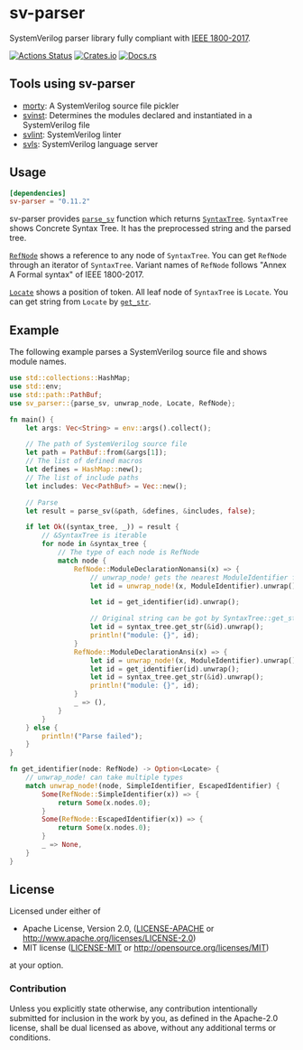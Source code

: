 # sv-parser
SystemVerilog parser library fully compliant with [IEEE 1800-2017](https://standards.ieee.org/standard/1800-2017.html).

[![Actions Status](https://github.com/dalance/sv-parser/workflows/Rust/badge.svg)](https://github.com/dalance/sv-parser/actions)
[![Crates.io](https://img.shields.io/crates/v/sv-parser.svg)](https://crates.io/crates/sv-parser)
[![Docs.rs](https://docs.rs/sv-parser/badge.svg)](https://docs.rs/sv-parser)

## Tools using sv-parser

* [morty](https://github.com/zarubaf/morty): A SystemVerilog source file pickler
* [svinst](https://github.com/sgherbst/svinst): Determines the modules declared and instantiated in a SystemVerilog file
* [svlint](https://github.com/dalance/svlint): SystemVerilog linter
* [svls](https://github.com/dalance/svls): SystemVerilog language server

## Usage

```Cargo.toml
[dependencies]
sv-parser = "0.11.2"
```

sv-parser provides [`parse_sv`](https://docs.rs/sv-parser/latest/sv_parser/fn.parse_sv.html) function which returns [`SyntaxTree`](https://docs.rs/sv-parser/latest/sv_parser/struct.SyntaxTree.html).
`SyntaxTree` shows Concrete Syntax Tree. It has the preprocessed string and the parsed tree.

[`RefNode`](https://docs.rs/sv-parser/latest/sv_parser/any_node/enum.RefNode.html) shows a reference to any node of `SyntaxTree`.
You can get `RefNode` through an iterator of `SyntaxTree`.
Variant names of `RefNode` follows "Annex A Formal syntax" of IEEE 1800-2017.

[`Locate`](https://docs.rs/sv-parser/latest/sv_parser/struct.Locate.html) shows a position of token. All leaf node of `SyntaxTree` is `Locate`.
You can get string from `Locate` by [`get_str`](https://docs.rs/sv-parser/latest/sv_parser/struct.SyntaxTree.html#method.get_str).

## Example

The following example parses a SystemVerilog source file and shows module names.

```rust
use std::collections::HashMap;
use std::env;
use std::path::PathBuf;
use sv_parser::{parse_sv, unwrap_node, Locate, RefNode};

fn main() {
    let args: Vec<String> = env::args().collect();

    // The path of SystemVerilog source file
    let path = PathBuf::from(&args[1]);
    // The list of defined macros
    let defines = HashMap::new();
    // The list of include paths
    let includes: Vec<PathBuf> = Vec::new();

    // Parse
    let result = parse_sv(&path, &defines, &includes, false);

    if let Ok((syntax_tree, _)) = result {
        // &SyntaxTree is iterable
        for node in &syntax_tree {
            // The type of each node is RefNode
            match node {
                RefNode::ModuleDeclarationNonansi(x) => {
                    // unwrap_node! gets the nearest ModuleIdentifier from x
                    let id = unwrap_node!(x, ModuleIdentifier).unwrap();

                    let id = get_identifier(id).unwrap();

                    // Original string can be got by SyntaxTree::get_str(self, locate: &Locate)
                    let id = syntax_tree.get_str(&id).unwrap();
                    println!("module: {}", id);
                }
                RefNode::ModuleDeclarationAnsi(x) => {
                    let id = unwrap_node!(x, ModuleIdentifier).unwrap();
                    let id = get_identifier(id).unwrap();
                    let id = syntax_tree.get_str(&id).unwrap();
                    println!("module: {}", id);
                }
                _ => (),
            }
        }
    } else {
        println!("Parse failed");
    }
}

fn get_identifier(node: RefNode) -> Option<Locate> {
    // unwrap_node! can take multiple types
    match unwrap_node!(node, SimpleIdentifier, EscapedIdentifier) {
        Some(RefNode::SimpleIdentifier(x)) => {
            return Some(x.nodes.0);
        }
        Some(RefNode::EscapedIdentifier(x)) => {
            return Some(x.nodes.0);
        }
        _ => None,
    }
}
```

## License

Licensed under either of

 * Apache License, Version 2.0, ([LICENSE-APACHE](LICENSE-APACHE) or http://www.apache.org/licenses/LICENSE-2.0)
 * MIT license ([LICENSE-MIT](LICENSE-MIT) or http://opensource.org/licenses/MIT)

at your option.

### Contribution

Unless you explicitly state otherwise, any contribution intentionally
submitted for inclusion in the work by you, as defined in the Apache-2.0
license, shall be dual licensed as above, without any additional terms or
conditions.
